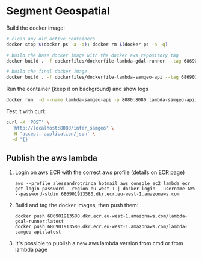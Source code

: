 # Segment Geospatial

Build the docker image:

```bash
# clean any old active containers
docker stop $(docker ps -a -q); docker rm $(docker ps -a -q)

# build the base docker image with the docker aws repository tag
docker build . -f dockerfiles/dockerfile-lambda-gdal-runner --tag 686901913580.dkr.ecr.eu-west-1.amazonaws.com/lambda-gdal-runner

# build the final docker image
docker build . -f dockerfiles/dockerfile-lambda-samgeo-api --tag 686901913580.dkr.ecr.eu-west-1.amazonaws.com/lambda-samgeo-api
```

Run the container (keep it on background) and show logs

```bash
docker run  -d --name lambda-samgeo-api -p 8080:8080 lambda-samgeo-api; docker logs -f lambda-samgeo-api
```

Test it with curl:

```bash
curl -X 'POST' \
  'http://localhost:8080/infer_samgeo' \
  -H 'accept: application/json' \
  -d '{}'
```

## Publish the aws lambda
1. Login on aws ECR with the correct aws profile (details on [ECR page](https://eu-west-1.console.aws.amazon.com/ecr/repositories/private/686901913580/surferdtm-prediction-api?region=eu-west-1))
    ```
    aws --profile alessandrotrinca_hotmail_aws_console_ec2_lambda ecr get-login-password --region eu-west-1 | docker login --username AWS --password-stdin 686901913580.dkr.ecr.eu-west-1.amazonaws.com
    ```
2. Build and tag the docker images, then push them:
    ```
    docker push 686901913580.dkr.ecr.eu-west-1.amazonaws.com/lambda-gdal-runner:latest
    docker push 686901913580.dkr.ecr.eu-west-1.amazonaws.com/lambda-samgeo-api:latest
    ```
3. It's possible to publish a new aws lambda version from cmd or from lambda page